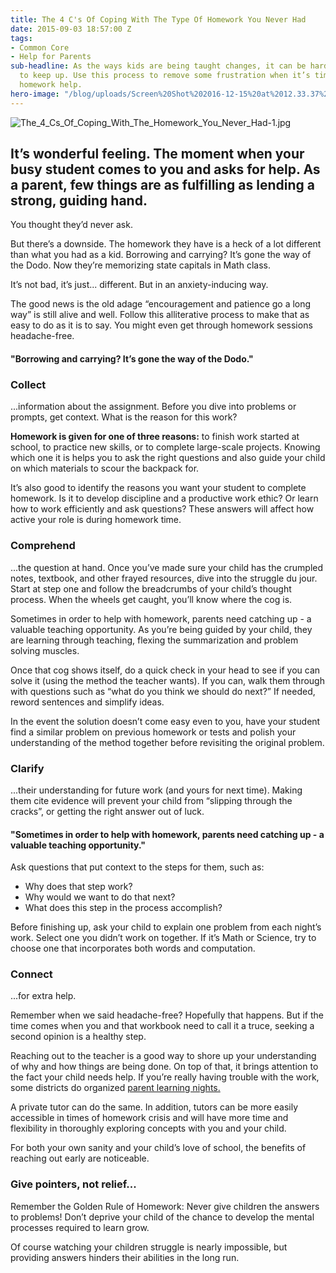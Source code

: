 ```yaml
---
title: The 4 C's Of Coping With The Type Of Homework You Never Had
date: 2015-09-03 18:57:00 Z
tags:
- Common Core
- Help for Parents
sub-headline: As the ways kids are being taught changes, it can be hard for parents
  to keep up. Use this process to remove some frustration when it’s time to offer
  homework help.
hero-image: "/blog/uploads/Screen%20Shot%202016-12-15%20at%2012.33.37%20PM%20(1).png"
---
```


![The_4_Cs_Of_Coping_With_The_Homework_You_Never_Had-1.jpg](/blog/uploads/The_4_Cs_Of_Coping_With_The_Homework_You_Never_Had-1.jpg)

## It’s wonderful feeling. The moment when your busy student comes to you and asks for help. As a parent, few things are as fulfilling as lending a strong, guiding hand.

You thought they’d never ask.

But there’s a downside. The homework they have is a heck of a lot different than what you had as a kid. Borrowing and carrying? It’s gone the way of the Dodo. Now they’re memorizing state capitals in Math class.

It’s not bad, it’s just... different. But in an anxiety-inducing way.

The good news is the old adage “encouragement and patience go a long way” is still alive and well. Follow this alliterative process to make that as easy to do as it is to say. You might even get through homework sessions headache-free.

#### "Borrowing and carrying? It’s gone the way of the Dodo."

### Collect

...information about the assignment. Before you dive into problems or prompts, get context. What is the reason for this work?

**Homework is given for one of three reasons:** to finish work started at school, to practice new skills, or to complete large-scale projects. Knowing which one it is helps you to ask the right questions and also guide your child on which materials to scour the backpack for.

It’s also good to identify the reasons you want your student to complete homework. Is it to develop discipline and a productive work ethic? Or learn how to work efficiently and ask questions? These answers will affect how active your role is during homework time.

### Comprehend

...the question at hand. Once you’ve made sure your child has the crumpled notes, textbook, and other frayed resources, dive into the struggle du jour. Start at step one and follow the breadcrumbs of your child’s thought process. When the wheels get caught, you’ll know where the cog is.

Sometimes in order to help with homework, parents need catching up - a valuable teaching opportunity. As you’re being guided by your child, they are learning through teaching, flexing the summarization and problem solving muscles.

Once that cog shows itself, do a quick check in your head to see if you can solve it (using the method the teacher wants). If you can, walk them through with questions such as “what do you think we should do next?” If needed, reword sentences and simplify ideas.

In the event the solution doesn’t come easy even to you, have your student find a similar problem on previous homework or tests and polish your understanding of the method together before revisiting the original problem.

### Clarify

...their understanding for future work (and yours for next time). Making them cite evidence will prevent your child from “slipping through the cracks”, or getting the right answer out of luck.

#### "Sometimes in order to help with homework, parents need catching up - a valuable teaching opportunity."

Ask questions that put context to the steps for them, such as:

* Why does that step work?
* Why would we want to do that next?
* What does this step in the process accomplish?

Before finishing up, ask your child to explain one problem from each night’s work. Select one you didn’t work on together. If it’s Math or Science, try to choose one that incorporates both words and computation.

### Connect

...for extra help.

Remember when we said headache-free? Hopefully that happens. But if the time comes when you and that workbook need to call it a truce, seeking a second opinion is a healthy step.

Reaching out to the teacher is a good way to shore up your understanding of why and how things are being done. On top of that, it brings attention to the fact your child needs help. If you’re really having trouble with the work, some districts do organized [parent learning nights.](http://www.ocregister.com/articles/math-654669-parents-common.html)

A private tutor can do the same. In addition, tutors can be more easily accessible in times of homework crisis and will have more time and flexibility in thoroughly exploring concepts with you and your child.

For both your own sanity and your child’s love of school, the benefits of reaching out early are noticeable.

### Give pointers, not relief...

Remember the Golden Rule of Homework: Never give children the answers to problems! Don’t deprive your child of the chance to develop the mental processes required to learn grow.

Of course watching your children struggle is nearly impossible, but providing answers hinders their abilities in the long run.
